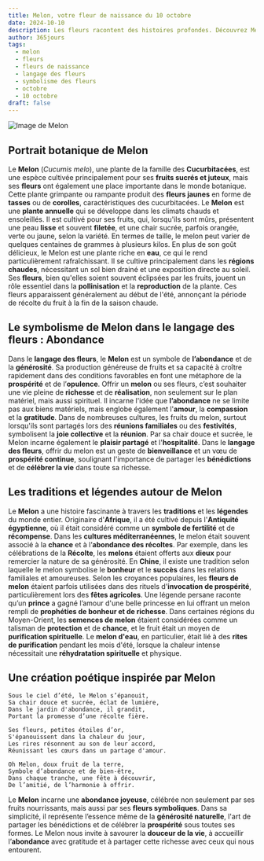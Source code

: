 ```yaml
---
title: Melon, votre fleur de naissance du 10 octobre
date: 2024-10-10
description: Les fleurs racontent des histoires profondes. Découvrez Melon, votre fleur de naissance du 10 octobre, ses symboles et récits fascinants. Plongez dans sa signification et son langage unique dans l'art floral.
author: 365jours
tags:
  - melon
  - fleurs
  - fleurs de naissance
  - langage des fleurs
  - symbolisme des fleurs
  - octobre
  - 10 octobre
draft: false
---
```


![Image de Melon](https://cdn.pixabay.com/photo/2022/04/01/14/43/melon-flower-7104975_640.jpg#center)


## Portrait botanique de Melon

Le **Melon** (_Cucumis melo_), une plante de la famille des **Cucurbitacées**, est une espèce cultivée principalement pour ses **fruits sucrés et juteux**, mais ses **fleurs** ont également une place importante dans le monde botanique. Cette plante grimpante ou rampante produit des **fleurs jaunes** en forme de **tasses** ou de **corolles**, caractéristiques des cucurbitacées. Le **Melon** est une **plante annuelle** qui se développe dans les climats chauds et ensoleillés. Il est cultivé pour ses fruits, qui, lorsqu'ils sont mûrs, présentent une peau **lisse** et souvent **filetée**, et une chair sucrée, parfois orangée, verte ou jaune, selon la variété. En termes de taille, le melon peut varier de quelques centaines de grammes à plusieurs kilos. En plus de son goût délicieux, le Melon est une plante riche en **eau**, ce qui le rend particulièrement rafraîchissant. Il se cultive principalement dans les **régions chaudes**, nécessitant un sol bien drainé et une exposition directe au soleil. Ses **fleurs**, bien qu'elles soient souvent éclipsées par les fruits, jouent un rôle essentiel dans la **pollinisation** et la **reproduction** de la plante. Ces fleurs apparaissent généralement au début de l'été, annonçant la période de récolte du fruit à la fin de la saison chaude.

## Le symbolisme de Melon dans le langage des fleurs : Abondance

Dans le **langage des fleurs**, le **Melon** est un symbole de **l’abondance** et de la **générosité**. Sa production généreuse de fruits et sa capacité à croître rapidement dans des conditions favorables en font une métaphore de la **prospérité** et de l’**opulence**. Offrir un **melon** ou ses fleurs, c’est souhaiter une vie pleine de **richesse** et de **réalisation**, non seulement sur le plan matériel, mais aussi spirituel. Il incarne l'idée que **l’abondance** ne se limite pas aux biens matériels, mais englobe également l'**amour**, la **compassion** et la **gratitude**. Dans de nombreuses cultures, les fruits du melon, surtout lorsqu'ils sont partagés lors des **réunions familiales** ou des **festivités**, symbolisent la **joie collective** et la **réunion**. Par sa chair douce et sucrée, le Melon incarne également le **plaisir partagé** et l'**hospitalité**. Dans le **langage des fleurs**, offrir du melon est un geste de **bienveillance** et un vœu de **prospérité continue**, soulignant l'importance de partager les **bénédictions** et de **célébrer la vie** dans toute sa richesse.

## Les traditions et légendes autour de Melon

Le **Melon** a une histoire fascinante à travers les **traditions** et les **légendes** du monde entier. Originaire d'**Afrique**, il a été cultivé depuis l'**Antiquité égyptienne**, où il était considéré comme un **symbole de fertilité** et de **récompense**. Dans les **cultures méditerranéennes**, le melon était souvent associé à la **chance** et à l’**abondance des récoltes**. Par exemple, dans les célébrations de la **Récolte**, les **melons** étaient offerts aux **dieux** pour remercier la nature de sa générosité. En **Chine**, il existe une tradition selon laquelle le melon symbolise le **bonheur** et le **succès** dans les relations familiales et amoureuses. Selon les croyances populaires, les **fleurs de melon** étaient parfois utilisées dans des rituels d'**invocation de prospérité**, particulièrement lors des **fêtes agricoles**. Une légende persane raconte qu’un **prince** a gagné l’amour d'une belle princesse en lui offrant un melon rempli de **prophéties de bonheur et de richesse**. Dans certaines régions du Moyen-Orient, les **semences de melon** étaient considérées comme un talisman de **protection** et de **chance**, et le fruit était un moyen de **purification spirituelle**. Le **melon d'eau**, en particulier, était lié à des **rites de purification** pendant les mois d'été, lorsque la chaleur intense nécessitait une **réhydratation spirituelle** et physique.

## Une création poétique inspirée par Melon

```
Sous le ciel d’été, le Melon s’épanouit,
Sa chair douce et sucrée, éclat de lumière,
Dans le jardin d'abondance, il grandit,
Portant la promesse d’une récolte fière.

Ses fleurs, petites étoiles d’or,
S'épanouissent dans la chaleur du jour,
Les rires résonnent au son de leur accord,
Réunissant les cœurs dans un partage d'amour.

Oh Melon, doux fruit de la terre,
Symbole d’abondance et de bien-être,
Dans chaque tranche, une fête à découvrir,
De l’amitié, de l’harmonie à offrir.
```

Le **Melon** incarne une **abondance joyeuse**, célébrée non seulement par ses fruits nourrissants, mais aussi par ses **fleurs symboliques**. Dans sa simplicité, il représente l’essence même de la **générosité naturelle**, l'art de partager les bénédictions et de célébrer la **prospérité** sous toutes ses formes. Le Melon nous invite à savourer la **douceur de la vie**, à accueillir l’**abondance** avec gratitude et à partager cette richesse avec ceux qui nous entourent.

